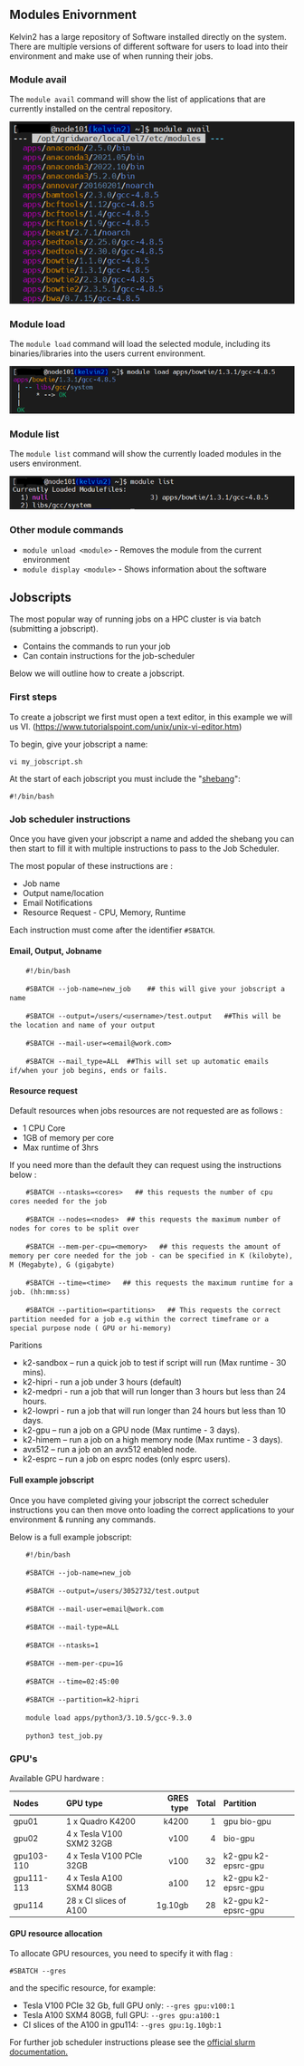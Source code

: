 ## Modules Enivornment 
Kelvin2 has a large repository of Software installed directly on the system.<br />
There are multiple versions of different software for users to load into their environment and make use of when running their jobs.<br />

### Module avail<br />

The `module avail` command will show the list of applications that are currently installed on the central repository.

![module avail](assets/module_avail.PNG)

### Module load<br />

The `module load` command will load the selected module, including its binaries/libraries into the users current environment.

![module load](assets/module_load.PNG)

### Module list<br />

The `module list` command will show the currently loaded modules in the users environment.

![module list](assets/module_list.PNG)

### Other module commands<br />

- `module unload <module>` - Removes the module from the current environment<br />
- `module display <module>` -  Shows information about the software

## Jobscripts

The most popular way of running jobs on a HPC cluster is via batch (submitting a jobscript).

- Contains the commands to run your job
- Can contain instructions for the job-scheduler

Below we will outline how to create a jobscript.<br />

### First steps

To create a jobscript we first must open a text editor, in this example we will us VI. (https://www.tutorialspoint.com/unix/unix-vi-editor.htm) <br />

To begin, give your jobscript a name:

    vi my_jobscript.sh

At the start of each jobscript you must include the "[shebang](https://linuxhandbook.com/shebang/)":

    #!/bin/bash

### Job scheduler instructions

Once you have given your jobscript a name and added the shebang you can then start to fill it with multiple instructions to pass to the Job Scheduler.<br />

The most popular of these instructions are :

- Job name
- Output name/location
- Email Notifications
- Resource Request - CPU, Memory, Runtime

Each instruction must come after the identifier `#SBATCH`.

#### Email, Output, Jobname

        #!/bin/bash

        #SBATCH --job-name=new_job    ## this will give your jobscript a name

        #SBATCH --output=/users/<username>/test.output   ##This will be the location and name of your output

        #SBATCH --mail-user=<email@work.com>

        #SBATCH --mail_type=ALL  ##This will set up automatic emails if/when your job begins, ends or fails.

#### Resource request

Default resources when jobs resources are not requested are as follows :

 - 1 CPU Core
 - 1GB of memory per core
 - Max runtime of 3hrs

 If you need more than the default they can request using the instructions below :

        
        #SBATCH --ntasks=<cores>   ## this requests the number of cpu cores needed for the job

        #SBATCH --nodes=<nodes>  ## this requests the maximum number of nodes for cores to be split over

        #SBATCH --mem-per-cpu=<memory>   ## this requests the amount of memory per core needed for the job - can be specified in K (kilobyte), M (Megabyte), G (gigabyte)

        #SBATCH --time=<time>   ## this requests the maximum runtime for a job. (hh:mm:ss)

        #SBATCH --partition=<partitions>   ## This requests the correct partition needed for a job e.g within the correct timeframe or a special purpose node ( GPU or hi-memory)

Paritions

- k2-sandbox – run a quick job to test if script will run (Max runtime - 30 mins).
- k2-hipri - run a job under 3 hours (default)
- k2-medpri - run a job that will run longer than 3 hours but 
less than 24 hours.
- k2-lowpri - run a job that will run longer than 24 hours but 
less than 10 days.
- k2-gpu – run a job on a GPU node (Max runtime - 3 days).
- k2-himem – run a job on a high memory node (Max runtime - 3 days).
- avx512 – run a job on an avx512 enabled node.
- k2-esprc – run a job on esprc nodes (only esprc users).
    
 #### Full example jobscript

Once you have completed giving your jobscript the correct scheduler instructions you can then move onto loading the correct applications to your environment & running any commands.

Below is a full example jobscript:


        #!/bin/bash

        #SBATCH --job-name=new_job 

        #SBATCH --output=/users/3052732/test.output

        #SBATCH --mail-user=email@work.com

        #SBATCH --mail-type=ALL

        #SBATCH --ntasks=1

        #SBATCH --mem-per-cpu=1G

        #SBATCH --time=02:45:00

        #SBATCH --partition=k2-hipri

        module load apps/python3/3.10.5/gcc-9.3.0

        python3 test_job.py



    
### GPU's

Available GPU hardware :

| Nodes        | GPU type                 | GRES type | Total | Partition          |
|:------------ |:-------------------------|----------:|------:|:-------------------|
|gpu01         |1 x Quadro K4200          |k4200      |  1    |gpu bio-gpu         |
|gpu02         |4 x Tesla V100 SXM2 32GB  |v100       |  4    |bio-gpu             |
|gpu103-110    |4 x Tesla V100 PCIe 32GB  |v100       | 32    |k2-gpu k2-epsrc-gpu |
|gpu111-113    |4 x Tesla A100 SXM4 80GB  |a100       | 12    |k2-gpu k2-epsrc-gpu |
|gpu114        |28 x CI slices of A100    |1g.10gb    | 28    |k2-gpu k2-epsrc-gpu |

#### GPU resource allocation
To allocate GPU resources, you need to specify it with flag :

    #SBATCH --gres 

and the specific resource, for example:

- Tesla V100 PCIe 32 Gb, full GPU only: `--gres gpu:v100:1`
- Tesla A100 SXM4 80GB, full GPU: `--gres gpu:a100:1`
- CI slices of the A100 in gpu114: `--gres gpu:1g.10gb:1`

For further job scheduler instructions please see the [official slurm documentation.](https://slurm.schedmd.com/pdfs/summary.pdf)
